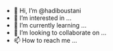 - 👋 Hi, I’m @hadiboustani
- 👀 I’m interested in ...
- 🌱 I’m currently learning ...
- 💞️ I’m looking to collaborate on ...
- 📫 How to reach me ...

<!---
hadiboustani/hadiboustani is a ✨ special ✨ repository because its `README.md` (this file) appears on your GitHub profile.
You can click the Preview link to take a look at your changes.
--->
